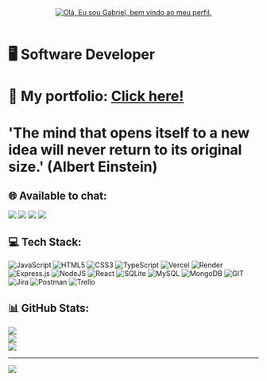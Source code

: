 <div align="center">
<a href="https://git.io/typing-svg">
    <img src="https://readme-typing-svg.herokuapp.com?font=Comic&size=25&color=green&center=true&vCenter=true&width=700&lines=Hello!+I+am+Gabriel+👋+Welcome+to+my+Profile+💻;" alt="Olá, Eu sou Gabriel, bem vindo ao meu perfil.">
</a>
</div><br>


# 🖥️ Software Developer

# 📃 My portfolio: [Click here!](https://portfolio-ten-alpha-24.vercel.app/)

# 'The mind that opens itself to a new idea will never return to its original size.' (Albert Einstein)    


## 🌐 Available to chat:
<a href="https://www.instagram.com/gabrielmacieldev/" target="_blank"><img src="https://img.shields.io/badge/Instagram-E4405F.svg?style=for-the-badge&logo=Instagram&logoColor=white"></a>
<a href="https://www.linkedin.com/in/gabrielmacieldev/" target="_blank"><img src="https://img.shields.io/badge/LinkedIn-0077B5?style=for-the-badge&logo=linkedin&logoColor=white"></a>
<a href="mailto:gabrielmacieldev@gmail.com"><img src="https://img.shields.io/badge/Gmail-D14836?style=for-the-badge&logo=gmail&logoColor=white" target="_blank"></a>
<a href="https://wa.me/+5521920152624"><img src="https://img.shields.io/badge/WhatsApp-25D366?style=for-the-badge&logo=whatsapp&logoColor=white" target="_black"/></a>

## 💻 Tech Stack:
![JavaScript](https://img.shields.io/badge/javascript-%23323330.svg?style=for-the-badge&logo=javascript&logoColor=%23F7DF1E) ![HTML5](https://img.shields.io/badge/html5-%23E34F26.svg?style=for-the-badge&logo=html5&logoColor=white) ![CSS3](https://img.shields.io/badge/css3-%231572B6.svg?style=for-the-badge&logo=css3&logoColor=white) ![TypeScript](https://img.shields.io/badge/typescript-%23007ACC.svg?style=for-the-badge&logo=typescript&logoColor=white) ![Vercel](https://img.shields.io/badge/vercel-%23000000.svg?style=for-the-badge&logo=vercel&logoColor=white) ![Render](https://img.shields.io/badge/Render-%46E3B7.svg?style=for-the-badge&logo=render&logoColor=white) ![Express.js](https://img.shields.io/badge/express.js-%23404d59.svg?style=for-the-badge&logo=express&logoColor=%2361DAFB) ![NodeJS](https://img.shields.io/badge/node.js-6DA55F?style=for-the-badge&logo=node.js&logoColor=white) ![React](https://img.shields.io/badge/react-%2320232a.svg?style=for-the-badge&logo=react&logoColor=%2361DAFB) ![SQLite](https://img.shields.io/badge/sqlite-%2307405e.svg?style=for-the-badge&logo=sqlite&logoColor=white) ![MySQL](https://img.shields.io/badge/mysql-%2300000f.svg?style=for-the-badge&logo=mysql&logoColor=white) ![MongoDB](https://img.shields.io/badge/MongoDB-%234ea94b.svg?style=for-the-badge&logo=mongodb&logoColor=white) ![GIT](https://img.shields.io/badge/Git-fc6d26?style=for-the-badge&logo=git&logoColor=white) ![Jira](https://img.shields.io/badge/jira-%230A0FFF.svg?style=for-the-badge&logo=jira&logoColor=white) ![Postman](https://img.shields.io/badge/Postman-FF6C37?style=for-the-badge&logo=postman&logoColor=white) ![Trello](https://img.shields.io/badge/Trello-%23026AA7.svg?style=for-the-badge&logo=Trello&logoColor=white)
## 📊 GitHub Stats:
![](https://github-readme-stats.vercel.app/api?username=gabrielmacieldev&theme=slateorange&hide_border=false&include_all_commits=true&count_private=false)<br/>
![](https://github-readme-streak-stats.herokuapp.com/?user=gabrielmacieldev&theme=slateorange&hide_border=false)<br/>
![](https://github-readme-stats.vercel.app/api/top-langs/?username=gabrielmacieldev&theme=slateorange&hide_border=false&include_all_commits=true&count_private=false&layout=compact)

---
[![](https://visitcount.itsvg.in/api?id=gabrielmacieldev&icon=4&color=3)](https://visitcount.itsvg.in)

<!-- Proudly created with GPRM ( https://gprm.itsvg.in ) -->
